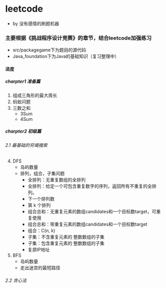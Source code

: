 # leetcode
* by 没有感情的刷题机器
### 主要根据《挑战程序设计竞赛》的章节，结合leetcode加强练习
- src/packagegame下为题目的源代码
- Java_foundation下为Java的基础知识（复习整理中）
#### 进度
##### charpter1 准备篇
1. 组成三角形的最大周长
2. 蚂蚁问题
3. 三数之和
   - 3Sum
   - 4Sum
##### charpter2 初级篇
###### 2.1 最基础的穷竭搜索
4. DFS
   - 岛屿数量
   - 排列，组合，子集问题
       - 全排列：无重复数组的全排列
       - 全排列：给定一个可包含重复数字的序列，返回所有不重复的全排列。
       - 下一个排列数
       - 第 k 个排列
       - 组合总和：无重复元素的数组candidates和一个目标数target，可重复使用
       - 组合总和：带重复元素的数组candidates和一个目标数target
       - 组合：C(n, k)
       - 子集：不含重复元素的 整数数组的子集
       - 子集：包含重复元素的 整数数组的子集
       - 复原IP地址
5. BFS
   - 岛屿数量
   - 走出迷宫的最短路径
###### 2.2 贪心法

   
